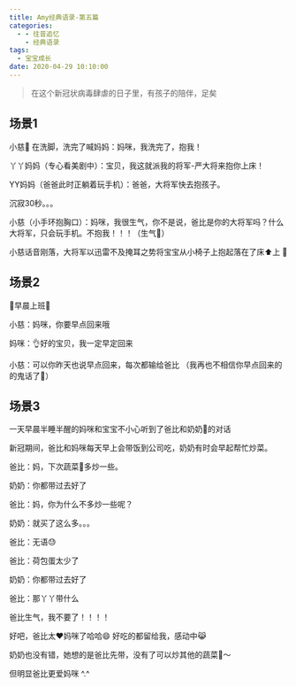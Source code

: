 ```yaml
---
title: Amy经典语录-第五篇
categories:
  - - 往昔追忆
    - 经典语录
tags:
  - 宝宝成长
date: 2020-04-29 10:10:00
---
```


> 在这个新冠状病毒肆虐的日子里，有孩子的陪伴，足矣

## 场景1

小慈🦄 在洗脚，洗完了喊妈妈：妈咪，我洗完了，抱我！

丫丫妈妈（专心看美剧中）：宝贝，我这就派我的将军-严大将来抱你上床！

YY妈妈（爸爸此时正躺着玩手机）：爸爸，大将军快去抱孩子。

沉寂30秒。。。

小慈（小手环抱胸口）：妈咪，我很生气，你不是说，爸比是你的大将军吗？什么大将军，只会玩手机。不抱我！！！（生气🤯）

小慈话音刚落，大将军以迅雷不及掩耳之势将宝宝从小椅子上抱起落在了床⬆上 🦄 

## 场景2

🧼早晨上班💼

小慈：妈咪，你要早点回来哦

妈咪：👌好的宝贝，我一定早定回来

小慈：可以你昨天也说早点回来，每次都输给爸比 （我再也不相信你早点回来的的鬼话了🐢）

## 场景3

一天早晨半睡半醒的妈咪和宝宝不小心听到了爸比和奶奶👵的对话

新冠期间，爸比和妈咪每天早上会带饭到公司吃，奶奶有时会早起帮忙炒菜。

爸比：妈，下次蔬菜🥬多炒一些。

奶奶：你都带过去好了

爸比：妈，你为什么不多炒一些呢？

奶奶：就买了这么多。。。

爸比：无语😓

爸比：荷包蛋太少了

奶奶：你都带过去好了

爸比：那丫丫带什么

爸比生气，我不要了！！！！

好吧，爸比太❤️妈咪了哈哈😄 好吃的都留给我，感动中😹

奶奶也没有错，她想的是爸比先带，没有了可以炒其他的蔬菜🥬～

但明显爸比更爱妈咪 ^.^
